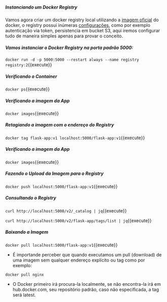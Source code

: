 
##### Instanciando um Docker Registry

Vamos agora criar um docker registry local utilizando a [imagem oficial](https://hub.docker.com/_/registry) do docker, o registry possui inúmeras [configurações](https://docs.docker.com/registry/configuration/), como por exemplo autenticação via token, persistencia em bucket S3, aqui iremos configurar tudo de maneira simples apenas para provar o conceito.

##### Vamos instanciar o Docker Registry na porta padrão 5000:

`docker run -d -p 5000:5000 --restart always --name registry registry:2`{{execute}}

##### Verificando o Container

`docker ps`{{execute}}

##### Verificando a imagem da App

`docker images`{{execute}}

##### Retagiando a imagem com o endereço do Registry

`docker tag flask-app:v1 localhost:5000/flask-app:v1`{{execute}}

##### Verificando a imagem da App

`docker images`{{execute}}

##### Fazendo o Upload da Imagem para o Registry

`docker push localhost:5000/flask-app:v1`{{execute}}

##### Consultando o Registry

`curl http://localhost:5000/v2/_catalog | jq`{{execute}}

`curl http://localhost:5000/v2/flask-app/tags/list | jq`{{execute}}

##### Baixando a Imagem

`docker pull localhost:5000/flask-app:v1`{{execute}}

* É importande perceber que quando executamos um pull (download) de uma imagem sem qualquer endereço explícito ou tag como por exemplo:

```
docker pull nginx
```

* O Docker primeiro irá procura-la localmente, se não encontra-la irá em hub.docker.com, seu repositório padrão, caso não especificada, a tag será latest.